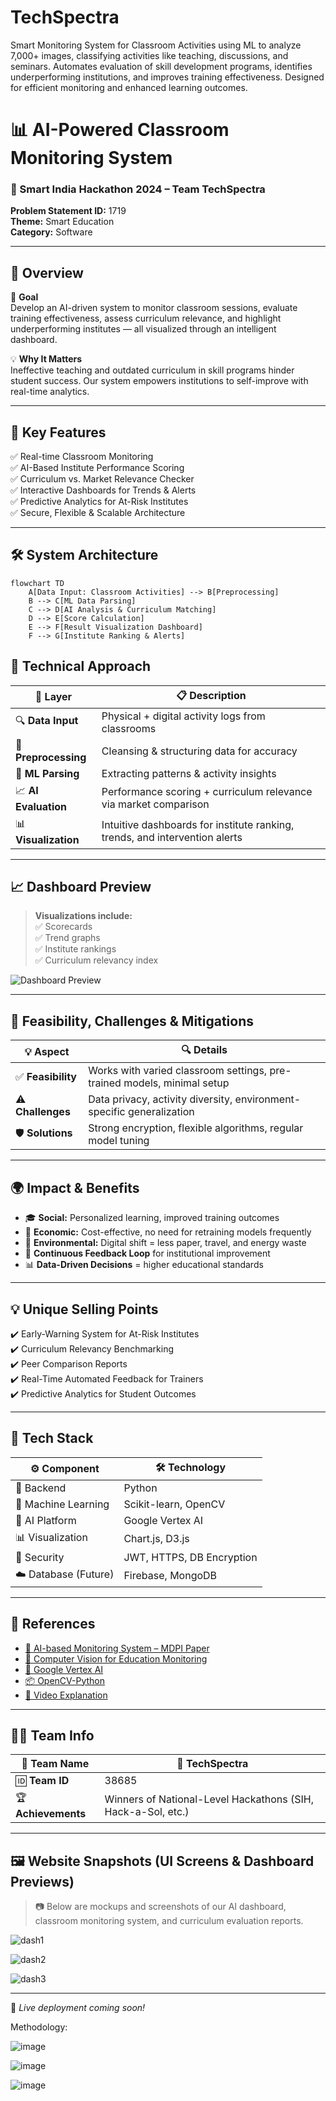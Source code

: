 # TechSpectra
Smart Monitoring System for Classroom Activities using ML to analyze 7,000+ images, classifying activities like teaching, discussions, and seminars. Automates evaluation of skill development programs, identifies underperforming institutions, and improves training effectiveness. Designed for efficient monitoring and enhanced learning outcomes.

# 📊 AI-Powered Classroom Monitoring System  
### 🧠 Smart India Hackathon 2024 – Team TechSpectra  
**Problem Statement ID:** 1719  
**Theme:** Smart Education  
**Category:** Software  


---

## 🚀 Overview

🎯 **Goal**  
Develop an AI-driven system to monitor classroom sessions, evaluate training effectiveness, assess curriculum relevance, and highlight underperforming institutes — all visualized through an intelligent dashboard.

💡 **Why It Matters**  
Ineffective teaching and outdated curriculum in skill programs hinder student success. Our system empowers institutions to self-improve with real-time analytics.

---

## 🧩 Key Features

✅ Real-time Classroom Monitoring  
✅ AI-Based Institute Performance Scoring  
✅ Curriculum vs. Market Relevance Checker  
✅ Interactive Dashboards for Trends & Alerts  
✅ Predictive Analytics for At-Risk Institutes  
✅ Secure, Flexible & Scalable Architecture  

---

## 🛠️ System Architecture

```mermaid
flowchart TD
    A[Data Input: Classroom Activities] --> B[Preprocessing]
    B --> C[ML Data Parsing]
    C --> D[AI Analysis & Curriculum Matching]
    D --> E[Score Calculation]
    E --> F[Result Visualization Dashboard]
    F --> G[Institute Ranking & Alerts]
```

## 🧪 Technical Approach

| 🔁 **Layer**         | 📋 **Description** |
|----------------------|--------------------|
| 🔍 **Data Input**     | Physical + digital activity logs from classrooms |
| 🧼 **Preprocessing**   | Cleansing & structuring data for accuracy |
| 🤖 **ML Parsing**      | Extracting patterns & activity insights |
| 📈 **AI Evaluation**   | Performance scoring + curriculum relevance via market comparison |
| 📊 **Visualization**   | Intuitive dashboards for institute ranking, trends, and intervention alerts |

---

## 📈 Dashboard Preview

> **Visualizations include:**  
> ✅ Scorecards  
> ✅ Trend graphs  
> ✅ Institute rankings  
> ✅ Curriculum relevancy index

![Dashboard Preview](https://your-image-host.com/dashboard-preview.png)

---

## 🔐 Feasibility, Challenges & Mitigations

| 💡 **Aspect**     | 🔍 **Details** |
|-------------------|----------------|
| ✅ **Feasibility** | Works with varied classroom settings, pre-trained models, minimal setup |
| ⚠️ **Challenges**  | Data privacy, activity diversity, environment-specific generalization |
| 🛡️ **Solutions**   | Strong encryption, flexible algorithms, regular model tuning |

---

## 🌍 Impact & Benefits

- 🎓 **Social:** Personalized learning, improved training outcomes  
- 💸 **Economic:** Cost-effective, no need for retraining models frequently  
- 🌱 **Environmental:** Digital shift = less paper, travel, and energy waste  
- 🔁 **Continuous Feedback Loop** for institutional improvement  
- 📊 **Data-Driven Decisions** = higher educational standards  

---

## 💡 Unique Selling Points

✔️ Early-Warning System for At-Risk Institutes  
✔️ Curriculum Relevancy Benchmarking  
✔️ Peer Comparison Reports  
✔️ Real-Time Automated Feedback for Trainers  
✔️ Predictive Analytics for Student Outcomes  

---

## 🧩 Tech Stack

| ⚙️ **Component**     | 🛠️ **Technology**         |
|----------------------|---------------------------|
| 🐍 Backend            | Python                    |
| 🧠 Machine Learning   | Scikit-learn, OpenCV      |
| 🧮 AI Platform        | Google Vertex AI          |
| 📊 Visualization      | Chart.js, D3.js           |
| 🔐 Security           | JWT, HTTPS, DB Encryption |
| ☁️ Database (Future) | Firebase, MongoDB         |

---

## 🔗 References

- [📄 AI-based Monitoring System – MDPI Paper](https://www.mdpi.com/2504-2289/7/1/48)  
- [🧠 Computer Vision for Education Monitoring](https://rb.gy/f3bbbo)  
- [🧮 Google Vertex AI](https://ai.google.dev/gemini-api/docs/quickstart?lang=python)  
- [📦 OpenCV-Python](https://pypi.org/project/opencv-python/)  
- [🎥 Video Explanation](https://drive.google.com/drive/folders/1wTiOvkfS4TPEdS3nGeXw9hNWEbO3kWdi)

---

## 👨‍💻 Team Info

| 👥 **Team Name** | 🧠 TechSpectra |
|------------------|---------------|
| 🆔 **Team ID**     | 38685         |
| 🏆 **Achievements** | Winners of National-Level Hackathons (SIH, Hack-a-Sol, etc.) |

---

## 🖼️ Website Snapshots (UI Screens & Dashboard Previews)

> 📷 Below are mockups and screenshots of our AI dashboard, classroom monitoring system, and curriculum evaluation reports.

![dash1](https://github.com/user-attachments/assets/1f9423ec-8c06-49e7-9581-ed8533b09207)

![dash2](https://github.com/user-attachments/assets/ba862c35-5b6c-4f5d-94e1-f14a61217b11)

![dash3](https://github.com/user-attachments/assets/71726cfb-d309-47d9-9d7b-92c7f2549171)

---

📌 _Live deployment coming soon!_


Methodology:

![image](https://github.com/user-attachments/assets/35838164-92ee-4e3f-842e-4e298f6c1f3e)

![image](https://github.com/user-attachments/assets/b82e1fc8-a07d-40de-be81-ffcbc5a4c962)

![image](https://github.com/user-attachments/assets/5317f027-bb5d-42f6-8e9a-3155b028cabc)
